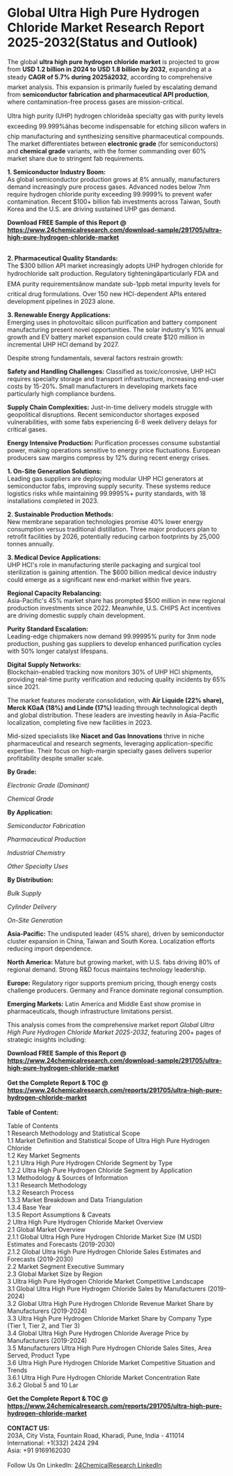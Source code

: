 <h1>Global Ultra High Pure Hydrogen Chloride Market Research Report 2025-2032(Status and Outlook)</h1><p>The global <strong>ultra high pure hydrogen chloride market</strong> is projected to grow from <strong>USD 1.2 billion in 2024 to USD 1.8 billion by 2032</strong>, expanding at a steady <strong>CAGR of 5.7% during 2025â2032</strong>, according to comprehensive market analysis. This expansion is primarily fueled by escalating demand from <strong>semiconductor fabrication and pharmaceutical API production</strong>, where contamination-free process gases are mission-critical.</p><p>Ultra high purity (UHP) hydrogen chlorideâa specialty gas with purity levels exceeding 99.999%âhas become indispensable for etching silicon wafers in chip manufacturing and synthesizing sensitive pharmaceutical compounds. The market differentiates between <strong>electronic grade</strong> (for semiconductors) and <strong>chemical grade</strong> variants, with the former commanding over 60% market share due to stringent fab requirements.</p><p><strong>1. Semiconductor Industry Boom:</strong><br>
As global semiconductor production grows at 8% annually, manufacturers demand increasingly pure process gases. Advanced nodes below 7nm require hydrogen chloride purity exceeding 99.9999% to prevent wafer contamination. Recent $100+ billion fab investments across Taiwan, South Korea and the U.S. are driving sustained UHP gas demand.</p><div><b>Download FREE Sample of this Report @ 
            <a href="https://www.24chemicalresearch.com/download-sample/291705/ultra-high-pure-hydrogen-chloride-market">
            https://www.24chemicalresearch.com/download-sample/291705/ultra-high-pure-hydrogen-chloride-market</a></b></div><br><p><strong>2. Pharmaceutical Quality Standards:</strong><br>
The $300 billion API market increasingly adopts UHP hydrogen chloride for hydrochloride salt production. Regulatory tighteningâparticularly FDA and EMA purity requirementsânow mandate sub-1ppb metal impurity levels for critical drug formulations. Over 150 new HCl-dependent APIs entered development pipelines in 2023 alone.</p><p><strong>3. Renewable Energy Applications:</strong><br>
Emerging uses in photovoltaic silicon purification and battery component manufacturing present novel opportunities. The solar industry's 10% annual growth and EV battery market expansion could create $120 million in incremental UHP HCl demand by 2027.</p><p>Despite strong fundamentals, several factors restrain growth:</p><p><strong>Safety and Handling Challenges:</strong> Classified as toxic/corrosive, UHP HCl requires specialty storage and transport infrastructure, increasing end-user costs by 15-20%. Small manufacturers in developing markets face particularly high compliance burdens.</p><p><strong>Supply Chain Complexities:</strong> Just-in-time delivery models struggle with geopolitical disruptions. Recent semiconductor shortages exposed vulnerabilities, with some fabs experiencing 6-8 week delivery delays for critical gases.</p><p><strong>Energy Intensive Production:</strong> Purification processes consume substantial power, making operations sensitive to energy price fluctuations. European producers saw margins compress by 12% during recent energy crises.</p><p><strong>1. On-Site Generation Solutions:</strong><br>
Leading gas suppliers are deploying modular UHP HCl generators at semiconductor fabs, improving supply security. These systems reduce logistics risks while maintaining 99.9995%+ purity standards, with 18 installations completed in 2023.</p><p><strong>2. Sustainable Production Methods:</strong><br>
New membrane separation technologies promise 40% lower energy consumption versus traditional distillation. Three major producers plan to retrofit facilities by 2026, potentially reducing carbon footprints by 25,000 tonnes annually.</p><p><strong>3. Medical Device Applications:</strong><br>
UHP HCl's role in manufacturing sterile packaging and surgical tool sterilization is gaining attention. The $600 billion medical device industry could emerge as a significant new end-market within five years.</p><p><strong>Regional Capacity Rebalancing:</strong><br>
	Asia-Pacific's 45% market share has prompted $500 million in new regional production investments since 2022. Meanwhile, U.S. CHIPS Act incentives are driving domestic supply chain development.</p><p><strong>Purity Standard Escalation:</strong><br>
	Leading-edge chipmakers now demand 99.99995% purity for 3nm node production, pushing gas suppliers to develop enhanced purification cycles with 50% longer catalyst lifespans.</p><p><strong>Digital Supply Networks:</strong><br>
	Blockchain-enabled tracking now monitors 30% of UHP HCl shipments, providing real-time purity verification and reducing quality incidents by 65% since 2021.</p><p>The market features moderate consolidation, with <strong>Air Liquide (22% share), Merck KGaA (18%) and Linde (17%)</strong> leading through technological depth and global distribution. These leaders are investing heavily in Asia-Pacific localization, completing five new facilities in 2023.</p><p>Mid-sized specialists like <strong>Niacet and Gas Innovations</strong> thrive in niche pharmaceutical and research segments, leveraging application-specific expertise. Their focus on high-margin specialty gases delivers superior profitability despite smaller scale.</p><p><strong>By Grade:</strong></p><p><em>Electronic Grade (Dominant)</em></p><p><em>Chemical Grade</em></p><p><strong>By Application:</strong></p><p><em>Semiconductor Fabrication</em></p><p><em>Pharmaceutical Production</em></p><p><em>Industrial Chemistry</em></p><p><em>Other Specialty Uses</em></p><p><strong>By Distribution:</strong></p><p><em>Bulk Supply</em></p><p><em>Cylinder Delivery</em></p><p><em>On-Site Generation</em></p><p><strong>Asia-Pacific:</strong> The undisputed leader (45% share), driven by semiconductor cluster expansion in China, Taiwan and South Korea. Localization efforts reducing import dependence.</p><p><strong>North America:</strong> Mature but growing market, with U.S. fabs driving 80% of regional demand. Strong R&amp;D focus maintains technology leadership.</p><p><strong>Europe:</strong> Regulatory rigor supports premium pricing, though energy costs challenge producers. Germany and France dominate regional consumption.</p><p><strong>Emerging Markets:</strong> Latin America and Middle East show promise in pharmaceuticals, though infrastructure limitations persist.</p><p>This analysis comes from the comprehensive market report <em>Global Ultra High Pure Hydrogen Chloride Market 2025-2032</em>, featuring 200+ pages of strategic insights including:</p><div><b>Download FREE Sample of this Report @ 
            <a href="https://www.24chemicalresearch.com/download-sample/291705/ultra-high-pure-hydrogen-chloride-market">
            https://www.24chemicalresearch.com/download-sample/291705/ultra-high-pure-hydrogen-chloride-market</a></b></div><br><div><b>Get the Complete Report & TOC @ 
            <a href="https://www.24chemicalresearch.com/reports/291705/ultra-high-pure-hydrogen-chloride-market">
            https://www.24chemicalresearch.com/reports/291705/ultra-high-pure-hydrogen-chloride-market</a></b></div><br>
            <b>Table of Content:</b><p>Table of Contents<br />
1 Research Methodology and Statistical Scope<br />
1.1 Market Definition and Statistical Scope of Ultra High Pure Hydrogen Chloride<br />
1.2 Key Market Segments<br />
1.2.1 Ultra High Pure Hydrogen Chloride Segment by Type<br />
1.2.2 Ultra High Pure Hydrogen Chloride Segment by Application<br />
1.3 Methodology & Sources of Information<br />
1.3.1 Research Methodology<br />
1.3.2 Research Process<br />
1.3.3 Market Breakdown and Data Triangulation<br />
1.3.4 Base Year<br />
1.3.5 Report Assumptions & Caveats<br />
2 Ultra High Pure Hydrogen Chloride Market Overview<br />
2.1 Global Market Overview<br />
2.1.1 Global Ultra High Pure Hydrogen Chloride Market Size (M USD) Estimates and Forecasts (2019-2030)<br />
2.1.2 Global Ultra High Pure Hydrogen Chloride Sales Estimates and Forecasts (2019-2030)<br />
2.2 Market Segment Executive Summary<br />
2.3 Global Market Size by Region<br />
3 Ultra High Pure Hydrogen Chloride Market Competitive Landscape<br />
3.1 Global Ultra High Pure Hydrogen Chloride Sales by Manufacturers (2019-2024)<br />
3.2 Global Ultra High Pure Hydrogen Chloride Revenue Market Share by Manufacturers (2019-2024)<br />
3.3 Ultra High Pure Hydrogen Chloride Market Share by Company Type (Tier 1, Tier 2, and Tier 3)<br />
3.4 Global Ultra High Pure Hydrogen Chloride Average Price by Manufacturers (2019-2024)<br />
3.5 Manufacturers Ultra High Pure Hydrogen Chloride Sales Sites, Area Served, Product Type<br />
3.6 Ultra High Pure Hydrogen Chloride Market Competitive Situation and Trends<br />
3.6.1 Ultra High Pure Hydrogen Chloride Market Concentration Rate<br />
3.6.2 Global 5 and 10 Lar</p><div><b>Get the Complete Report & TOC @ 
            <a href="https://www.24chemicalresearch.com/reports/291705/ultra-high-pure-hydrogen-chloride-market">
            https://www.24chemicalresearch.com/reports/291705/ultra-high-pure-hydrogen-chloride-market</a></b></div><br><b>CONTACT US:</b><br>
            203A, City Vista, Fountain Road, Kharadi, Pune, India - 411014<br>
            International: +1(332) 2424 294<br>
            Asia: +91 9169162030 <br><br>
            Follow Us On LinkedIn: <a href="https://www.linkedin.com/company/24chemicalresearch/">24ChemicalResearch LinkedIn</a>